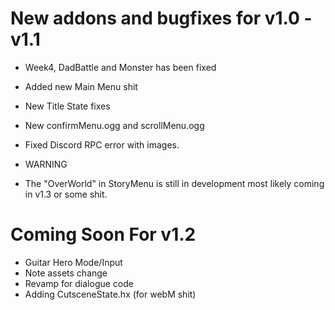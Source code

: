 # New addons and bugfixes for v1.0 - v1.1

- Week4, DadBattle and Monster has been fixed
- Added new Main Menu shit
- New Title State fixes
- New confirmMenu.ogg and scrollMenu.ogg
- Fixed Discord RPC error with images.

- WARNING
- The "OverWorld" in StoryMenu is still in development most likely coming in v1.3 or some shit.

# Coming Soon For v1.2

- Guitar Hero Mode/Input
- Note assets change
- Revamp for dialogue code
- Adding CutsceneState.hx (for webM shit)

